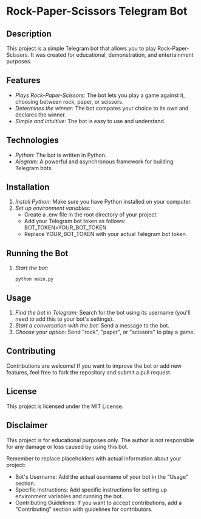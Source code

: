 # Rock-Paper-Scissors Telegram Bot

## Description

This project is a simple Telegram bot that allows you to play Rock-Paper-Scissors. It was created for educational, demonstration, and entertainment purposes.

## Features

* *Plays Rock-Paper-Scissors:* The bot lets you play a game against it, choosing between rock, paper, or scissors.
* *Determines the winner:* The bot compares your choice to its own and declares the winner.
* *Simple and intuitive:* The bot is easy to use and understand.

## Technologies

* *Python:* The bot is written in Python.
* *Aiogram:*  A powerful and asynchronous framework for building Telegram bots.

## Installation

1. *Install Python:* Make sure you have Python installed on your computer.
2. *Set up environment variables:* 
   - Create a .env file in the root directory of your project.
   - Add your Telegram bot token as follows:  
   BOT_TOKEN=YOUR_BOT_TOKEN
   - Replace YOUR_BOT_TOKEN with your actual Telegram bot token.

## Running the Bot

1. *Start the bot:*
   ```
   python main.py
   ```
   
## Usage

1. *Find the bot in Telegram:* Search for the bot using its username (you'll need to add this to your bot's settings).
2. *Start a conversation with the bot:* Send a message to the bot.
3. *Choose your option:*  Send "rock", "paper", or "scissors" to play a game.

## Contributing

Contributions are welcome!  If you want to improve the bot or add new features, feel free to fork the repository and submit a pull request.

## License

This project is licensed under the MIT License.

## Disclaimer

This project is for educational purposes only. The author is not responsible for any damage or loss caused by using this bot.


Remember to replace placeholders with actual information about your project:

* Bot's Username:  Add the actual username of your bot in the "Usage" section.
* Specific Instructions:  Add specific instructions for setting up environment variables and running the bot.
* Contributing Guidelines:  If you want to accept contributions, add a "Contributing" section with guidelines for contributors.

